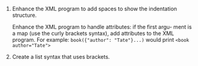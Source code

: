1. Enhance the XML program to add spaces to show the indentation structure.

    Enhance the XML program to handle attributes: if the first argu- ment is a map (use the curly brackets syntax), add attributes to the XML program. For example: `book({"author": "Tate"}...)` would print `<book author="Tate">`

2. Create a list syntax that uses brackets.
